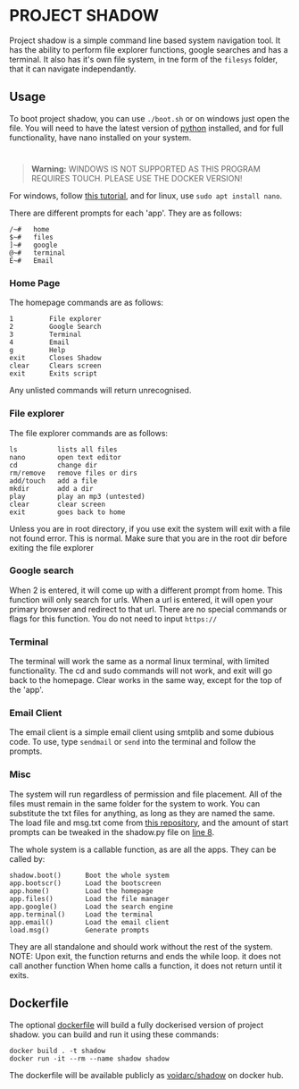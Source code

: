 # PROJECT SHADOW
Project shadow is a simple command line based system navigation tool.
It has the ability to perform file explorer functions, google searches and has a terminal.
It also has it's own file system, in tne form of the `filesys` folder, that it can navigate independantly.

## Usage

To boot project shadow, you can use `./boot.sh` or on windows just open the file. You will need to have the latest version of [python](https://www.python.org/downloads/) installed,
and for full functionality, have nano installed on your system. 
#
> **Warning:** WINDOWS IS NOT SUPPORTED AS THIS PROGRAM REQUIRES TOUCH. PLEASE USE THE DOCKER VERSION! 

For windows, follow [this tutorial](https://anto.online/tips-and-tools/install-nano-text-editor-on-windows/), 
and for linux, use `sudo apt install nano`. 

There are different prompts for each 'app'. They are as follows:
```
/~#   home
$~#   files
]~#   google
@~#   terminal
E~#   Email
```

### Home Page

The homepage commands are as follows:
```
1         File explorer
2         Google Search
3         Terminal
4         Email
g         Help
exit      Closes Shadow
clear     Clears screen
exit      Exits script
```
Any unlisted commands will return unrecognised.

### File explorer

The file explorer commands are as follows:
```
ls          lists all files
nano        open text editor
cd          change dir
rm/remove   remove files or dirs
add/touch   add a file
mkdir       add a dir
play        play an mp3 (untested)
clear       clear screen
exit        goes back to home
```
Unless you are in root directory, if you use exit the system will exit with a file not found error.
This is normal. Make sure that you are in the root dir before exiting the file explorer

### Google search

When 2 is entered, it will come up with a different prompt from home. This function will only search for urls.
When a url is entered, it will open your primary browser and redirect to that url. There are no special commands 
or flags for this function. You do not need to input `https://`

### Terminal

The terminal will work the same as a normal linux terminal, with limited functionality. The cd and sudo commands will not work, 
and exit will go back to the homepage. Clear works in the same way, except for the top of the 'app'.

### Email Client

The email client is a simple email client using smtplib and some dubious code. To use, type `sendmail` or `send` into the terminal and follow the prompts.

### Misc

The system will run regardless of permission and file placement. All of the files must remain in the same folder for the system to work.
You can substitute the txt files for anything, as long as they are named the same. The load file and msg.txt come from [this repository](https://github.com/voidarclabs/py.loadscr),
and the amount of start prompts can be tweaked in the shadow.py file on [line 8](https://github.com/voidarclabs/py.shadow/blob/main/shadow.py#L8).

The whole system is a callable function, as are all the apps. They can be called by:
```
shadow.boot()      Boot the whole system
app.bootscr()      Load the bootscreen
app.home()         Load the homepage
app.files()        Load the file manager
app.google()       Load the search engine
app.terminal()     Load the terminal
app.email()        Load the email client
load.msg()         Generate prompts
```
They are all standalone and should work without the rest of the system. NOTE: Upon exit, the function returns and ends the while loop. it does not call another function
When home calls a function, it does not return until it exits.

## Dockerfile

The optional [dockerfile](https://github.com/voidarclabs/py.shadow/blob/main/dockerfile) will build a fully dockerised version of project shadow.
you can build and run it using these commands:
```
docker build . -t shadow
docker run -it --rm --name shadow shadow
```
The dockerfile will be available publicly as [voidarc/shadow](https://hub.docker.com/repository/docker/voidarc/shadow) on docker hub.